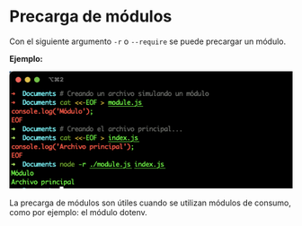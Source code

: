 # Precarga de módulos

Con el siguiente argumento `-r` o `--require` se puede precargar un módulo.

**Ejemplo:**

![](../.gitbook/assets/image%20%285%29.png)

La precarga de módulos son útiles cuando se utilizan módulos de consumo, como por ejemplo: el módulo dotenv.



